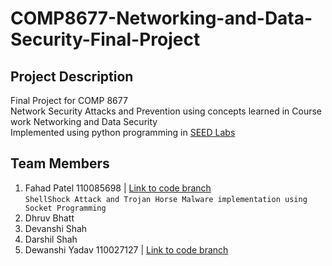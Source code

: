# COMP8677-Networking-and-Data-Security-Final-Project

## Project Description
Final Project for COMP 8677 <br/>
Network Security Attacks and Prevention using concepts learned in Course work Networking and Data Security <br/>
Implemented using python programming in [SEED Labs](https://seedsecuritylabs.org/) </br>

## Team Members

1. Fahad Patel 110085698 | [Link to code branch](https://github.com/Fahadjr/COMP8677-Networking-and-Data-Security-Final-Project/tree/ShellShock_and_Trojan_Horse_Attack) <br/>
```ShellShock Attack and Trojan Horse Malware implementation using Socket Programming```
2. Dhruv Bhatt 
3. Devanshi Shah
4. Darshil Shah
5. Dewanshi Yadav 110027127 | [Link to code branch](https://github.com/Fahadjr/COMP8677-Networking-and-Data-Security-Final-Project/tree/Local_DNS_Attack_And_Detection)
